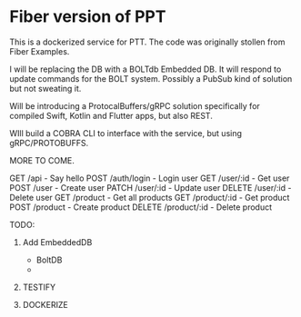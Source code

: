 # Fiber version of PPT
This is a dockerized service for PTT.
The code was originally stollen from Fiber Examples.

I will be replacing the DB with a BOLTdb Embedded DB.
It will respond to update commands for the BOLT system.  Possibly a PubSub kind of solution but not sweating it.

Will be introducing a ProtocalBuffers/gRPC solution specifically for compiled Swift, Kotlin and Flutter apps, but also REST.

WIll build a COBRA CLI to interface with the service, but using gRPC/PROTOBUFFS.

MORE TO COME.







GET /api - Say hello
POST /auth/login - Login user
GET /user/:id - Get user
POST /user - Create user
PATCH /user/:id - Update user
DELETE /user/:id - Delete user
GET /product - Get all products
GET /product/:id - Get product
POST /product - Create product
DELETE /product/:id - Delete product



TODO:

1. Add EmbeddedDB
    - BoltDB
    - 
2. TESTIFY 

3. DOCKERIZE

